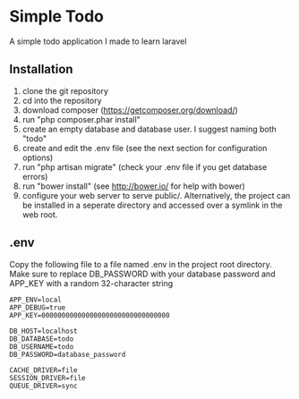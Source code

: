 # Simple Todo #
A simple todo application I made to learn laravel

## Installation ##
1. clone the git repository
2. cd into the repository
3. download composer (https://getcomposer.org/download/)
4. run "php composer.phar install"
5. create an empty database and database user. I suggest naming both "todo"
6. create and edit the .env file (see the next section for configuration options)
7. run "php artisan migrate" (check your .env file if you get database errors)
8. run "bower install" (see http://bower.io/ for help with bower)
9. configure your web server to serve public/. Alternatively, the project can be installed in a seperate directory and accessed over a symlink in the web root.

## .env ##
Copy the following file to a file named .env in the project root directory.  
Make sure to replace DB_PASSWORD with your database password and APP_KEY with a random 32-character string
```
APP_ENV=local
APP_DEBUG=true
APP_KEY=00000000000000000000000000000000

DB_HOST=localhost
DB_DATABASE=todo
DB_USERNAME=todo
DB_PASSWORD=database_password

CACHE_DRIVER=file
SESSION_DRIVER=file
QUEUE_DRIVER=sync
```
